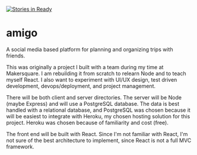 [![Stories in Ready](https://badge.waffle.io/josh-stevens/amigo.png?label=ready&title=Ready)](https://waffle.io/josh-stevens/amigo)
# amigo
A social media based platform for planning and organizing trips with friends. 

This was originally a project I built with a team during my time at Makersquare. I am rebuilding it from scratch to relearn
Node and to teach myself React. I also want to experiment with UI/UX design, test driven development, devops/deployment, and
project management.

There will be both client and server directories. The server will be Node (maybe Express) and will use a PostgreSQL database.
The data is best handled with a relational database, and PostgreSQL was chosen because it will be easiest to integrate with 
Heroku, my chosen hosting solution for this project. Heroku was chosen because of familiarity and cost (free).

The front end will be built with React. Since I'm not familiar with React, I'm not sure of the best architecture to 
implement, since React is not a full MVC framework.


